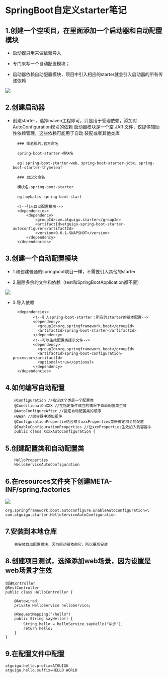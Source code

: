 # SpringBoot自定义starter笔记

## 1.创建一个空项目，在里面添加一个启动器和自动配置模块
* 启动器只用来做依赖导入

* 专门来写一个自动配置模块；

* 启动器依赖自动配置模块，项目中引入相应的starter就会引入启动器的所有传递依赖

![](https://github.com/lhzjoker/images/raw/master/img-store/1574561125363.png)  


## 2.创建启动器
* 创建starter，选择maven工程即可，只是用于管理依赖，添加对AutoConfiguration模块的依赖
 启动器模块是一个空 JAR 文件，仅提供辅助性依赖管理，这些依赖可能用于自动 装配或者其他类库
        
        ### 命名规约,官方命名
        
        spring-boot-starter-模块名
        
        eg：spring-boot-starter-web、spring-boot-starter-jdbc、spring-boot-starter-thymeleaf
        
        ### 自定义命名
        
        模块名-spring-boot-starter
        
        eg：mybatis-spring-boot-start
        
        <!--引入自动配置模块-->
        <dependencies>
            <dependency>
                <groupId>com.atguigu.starter</groupId>
                <artifactId>atguigu-spring-boot-starter-autoconfigurer</artifactId>
                <version>0.0.1-SNAPSHOT</version>
            </dependency>
        </dependencies>


## 3.创建一个自动配置模块
* 1.和创建普通的springboot项目一样，不需要引入其他的starter
  
* 2.删除多余的文件和依赖（test和SpringBootApplication都不要）

![](https://github.com/lhzjoker/images/raw/master/img-store/QQ图片20191229173437.png)
  
* 3.导入依赖

        <dependencies>
               <!--引入spring-boot-starter；所有的starter的基本配置-->
               <dependency>
                 <groupId>org.springframework.boot</groupId>
                 <artifactId>spring-boot-starter</artifactId>
               </dependency>
               <!--可以生成配置类提示文件-->
               <dependency>
                 <groupId>org.springframework.boot</groupId>
                 <artifactId>spring-boot-configuration-processor</artifactId>
                 <optional>true</optional>
               </dependency>
        </dependencies>


## 4.如何编写自动配置
        @Configuration //指定这个类是一个配置类
        @ConditionalOnXXX //在指定条件成立的情况下自动配置类生效
        @AutoConfigureAfter //指定自动配置类的顺序
        @Bean //给容器中添加组件
        @ConfigurationPropertie结合相关xxxProperties类来绑定相关的配置
        @EnableConfigurationProperties //让xxxProperties生效加入到容器中
        public class XxxxAutoConfiguration {
        


## 5.创建配置类和自动配置类
        HelloProperties
        HelloServiceAutoConfiguration


## 6.在resources文件夹下创建META-INF/spring.factories

![](https://github.com/lhzjoker/images/raw/master/img-store/1574568406300.png)

    org.springframework.boot.autoconfigure.EnableAutoConfiguration=\
    com.atguigu.starter.HelloServiceAutoConfiguration


## 7.安装到本地仓库
        先安装自动配置模块，因为启动器依赖它，所以要后安装


## 8.创建项目测试，选择添加web场景，因为设置是web场景才生效
    创建Controller
    @RestController
    public class HelloController {
    
        @Autowired
        private HelloService helloService;
    
        @RequestMapping("/hello")
        public String sayHello() {
            String hello = helloService.sayHello("华少");
            return hello;
        }
    }

## 9.在配置文件中配置

    atguigu.hello.prefix=ATGUIGU
    atguigu.hello.suffix=HELLO WORLD
